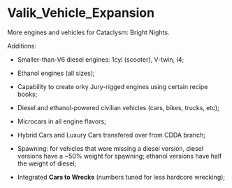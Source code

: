 # Valik_Vehicle_Expansion
More engines and vehicles for Cataclysm: Bright Nights.

Additions:

- Smaller-than-V6 diesel engines: 1cyl (scooter), V-twin, I4;

- Ethanol engines (all sizes);

- Capability to create orky Jury-rigged engines using certain recipe books;

- Diesel and ethanol-powered civilian vehicles (cars, bikes, trucks, etc);

- Microcars in all engine flavors;

- Hybrid Cars and Luxury Cars transfered over from CDDA branch;

- Spawning: for vehicles that were missing a diesel version, diesel versions have a ~50% weight for spawning; ethanol versions have half the weight of diesel;

- Integrated **Cars to Wrecks** (numbers tuned for less hardcore wrecking);
